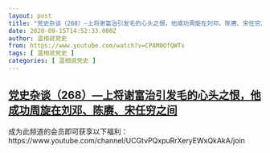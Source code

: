 ```yaml
---
layout: post
title: "党史杂谈（268）—上将谢富治引发毛的心头之恨，他成功周旋在刘邓、陈赓、宋任穷之间"
date: 2020-09-15T14:52:33.000Z
author: 温相说党史
from: https://www.youtube.com/watch?v=CPAM0OfQWTs
tags: [ 温相说党史 ]
categories: [ 温相说党史 ]
---
```

<!--1600181553000-->
[党史杂谈（268）—上将谢富治引发毛的心头之恨，他成功周旋在刘邓、陈赓、宋任穷之间](https://www.youtube.com/watch?v=CPAM0OfQWTs)
------

<div>
成为此频道的会员即可获享以下福利：https://www.youtube.com/channel/UCGtvPQxpuRrXeryEWxQkAkA/join
</div>
